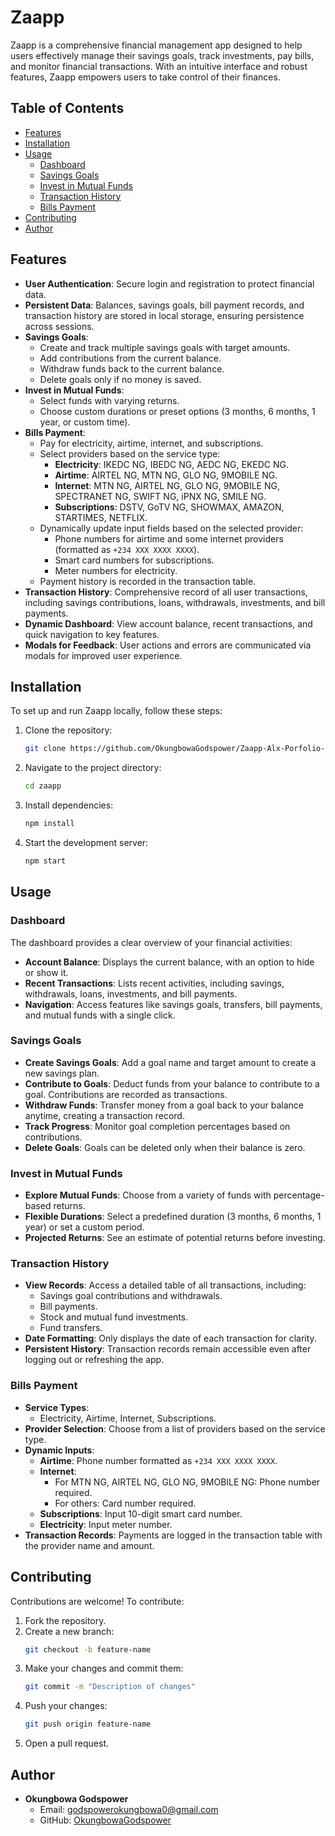 # Zaapp

Zaapp is a comprehensive financial management app designed to help users effectively manage their savings goals, track investments, pay bills, and monitor financial transactions. With an intuitive interface and robust features, Zaapp empowers users to take control of their finances.

## Table of Contents

- [Features](#features)
- [Installation](#installation)
- [Usage](#usage)
  - [Dashboard](#dashboard)
  - [Savings Goals](#savings-goals)
  - [Invest in Mutual Funds](#invest-in-mutual-funds)
  - [Transaction History](#transaction-history)
  - [Bills Payment](#bills-payment)
- [Contributing](#contributing)
- [Author](#author)

## Features

- **User Authentication**: Secure login and registration to protect financial data.
- **Persistent Data**: Balances, savings goals, bill payment records, and transaction history are stored in local storage, ensuring persistence across sessions.
- **Savings Goals**:
  - Create and track multiple savings goals with target amounts.
  - Add contributions from the current balance.
  - Withdraw funds back to the current balance.
  - Delete goals only if no money is saved.
- **Invest in Mutual Funds**:
  - Select funds with varying returns.
  - Choose custom durations or preset options (3 months, 6 months, 1 year, or custom time).
- **Bills Payment**:
  - Pay for electricity, airtime, internet, and subscriptions.
  - Select providers based on the service type:
    - **Electricity**: IKEDC NG, IBEDC NG, AEDC NG, EKEDC NG.
    - **Airtime**: AIRTEL NG, MTN NG, GLO NG, 9MOBILE NG.
    - **Internet**: MTN NG, AIRTEL NG, GLO NG, 9MOBILE NG, SPECTRANET NG, SWIFT NG, iPNX NG, SMILE NG.
    - **Subscriptions**: DSTV, GoTV NG, SHOWMAX, AMAZON, STARTIMES, NETFLIX.
  - Dynamically update input fields based on the selected provider:
    - Phone numbers for airtime and some internet providers (formatted as `+234 XXX XXXX XXXX`).
    - Smart card numbers for subscriptions.
    - Meter numbers for electricity.
  - Payment history is recorded in the transaction table.
- **Transaction History**: Comprehensive record of all user transactions, including savings contributions, loans, withdrawals, investments, and bill payments.
- **Dynamic Dashboard**: View account balance, recent transactions, and quick navigation to key features.
- **Modals for Feedback**: User actions and errors are communicated via modals for improved user experience.

## Installation

To set up and run Zaapp locally, follow these steps:

1. Clone the repository:
   ```bash
   git clone https://github.com/OkungbowaGodspower/Zaapp-Alx-Porfolio-Project.git
   ```
2. Navigate to the project directory:
   ```bash
   cd zaapp
   ```
3. Install dependencies:
   ```bash
   npm install
   ```
4. Start the development server:
   ```bash
   npm start
   ```

## Usage

### Dashboard

The dashboard provides a clear overview of your financial activities:

- **Account Balance**: Displays the current balance, with an option to hide or show it.
- **Recent Transactions**: Lists recent activities, including savings, withdrawals, loans, investments, and bill payments.
- **Navigation**: Access features like savings goals, transfers, bill payments, and mutual funds with a single click.

### Savings Goals

- **Create Savings Goals**: Add a goal name and target amount to create a new savings plan.
- **Contribute to Goals**: Deduct funds from your balance to contribute to a goal. Contributions are recorded as transactions.
- **Withdraw Funds**: Transfer money from a goal back to your balance anytime, creating a transaction record.
- **Track Progress**: Monitor goal completion percentages based on contributions.
- **Delete Goals**: Goals can be deleted only when their balance is zero.

### Invest in Mutual Funds

- **Explore Mutual Funds**: Choose from a variety of funds with percentage-based returns.
- **Flexible Durations**: Select a predefined duration (3 months, 6 months, 1 year) or set a custom period.
- **Projected Returns**: See an estimate of potential returns before investing.

### Transaction History

- **View Records**: Access a detailed table of all transactions, including:
  - Savings goal contributions and withdrawals.
  - Bill payments.
  - Stock and mutual fund investments.
  - Fund transfers.
- **Date Formatting**: Only displays the date of each transaction for clarity.
- **Persistent History**: Transaction records remain accessible even after logging out or refreshing the app.

### Bills Payment

- **Service Types**:
  - Electricity, Airtime, Internet, Subscriptions.
- **Provider Selection**: Choose from a list of providers based on the service type.
- **Dynamic Inputs**:
  - **Airtime**: Phone number formatted as `+234 XXX XXXX XXXX`.
  - **Internet**:
    - For MTN NG, AIRTEL NG, GLO NG, 9MOBILE NG: Phone number required.
    - For others: Card number required.
  - **Subscriptions**: Input 10-digit smart card number.
  - **Electricity**: Input meter number.
- **Transaction Records**: Payments are logged in the transaction table with the provider name and amount.

## Contributing

Contributions are welcome! To contribute:

1. Fork the repository.
2. Create a new branch:
   ```bash
   git checkout -b feature-name
   ```
3. Make your changes and commit them:
   ```bash
   git commit -m "Description of changes"
   ```
4. Push your changes:
   ```bash
   git push origin feature-name
   ```
5. Open a pull request.

## Author

- **Okungbowa Godspower**
  - Email: [godspowerokungbowa0@gmail.com](mailto:godspowerokungbowa0@gmail.com)
  - GitHub: [OkungbowaGodspower](https://github.com/OkungbowaGodspower)
